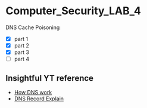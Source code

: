 # Computer_Security_LAB_4
DNS Cache Poisoning

- [x] part 1
- [x] part 2
- [x] part 3
- [ ] part 4

## Insightful YT reference

* [How DNS work](https://www.youtube.com/watch?v=mpQZVYPuDGU)
* [DNS Record Explain](https://www.youtube.com/watch?v=HnUDtycXSNE)